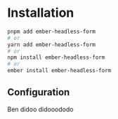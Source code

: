 # Installation

```sh
pnpm add ember-headless-form
# or
yarn add ember-headless-form
# or
npm install ember-headless-form
# or
ember install ember-headless-form
```

## Configuration

Ben didoo didooododo
